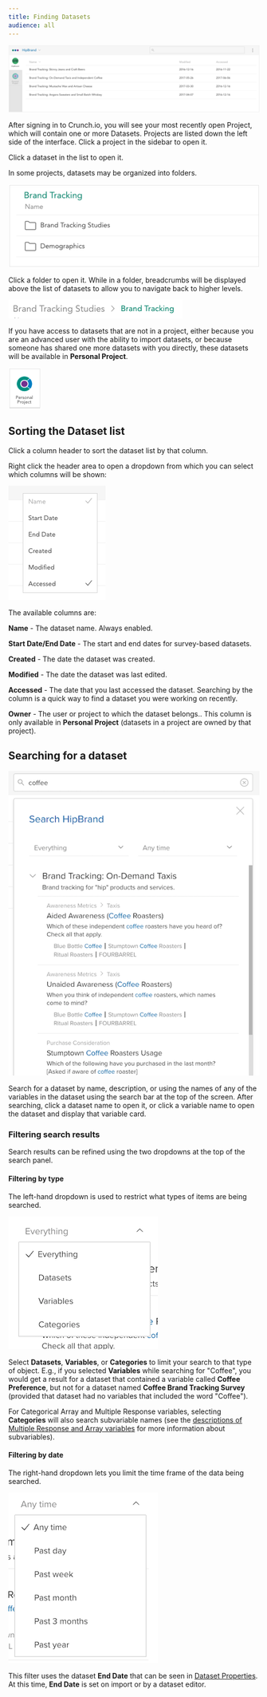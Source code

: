 ```yaml
---
title: Finding Datasets
audience: all
---
```


![](images/Projects.png)

After signing in to Crunch.io, you will see your most recently open Project, which will contain one or more Datasets. Projects are listed down the left side of the interface. Click a project in the sidebar to open it.

Click a dataset in the list to open it.

In some projects, datasets may be organized into folders.

![](images/ProjectsFolders.png)

Click a folder to open it. While in a folder, breadcrumbs will be displayed above the list of datasets to allow you to navigate back to higher levels.

![](images/ProjectsBreadcrumbs.png)

If you have access to datasets that are not in a project, either because you are an advanced user with the ability to import datasets, or because someone has shared one more datasets with you directly, these datasets will be available in **Personal Project**.

![](images/PersonalProject.png)

## Sorting the Dataset list

Click a column header to sort the dataset list by that column.

Right click the header area to open a dropdown from which you can select which columns will be shown:

![Dataset Column Picker](images/DatasetColumns.png)

The available columns are:

**Name** - The dataset name. Always enabled.

**Start Date/End Date** - The start and end dates for survey-based datasets.

**Created** - The date the dataset was created.

**Modified** - The date the dataset was last edited.

**Accessed** - The date that you last accessed the dataset. Searching by the column is a quick way to find a dataset you were working on recently.

**Owner** - The user or project to which the dataset belongs.. This column is only available in **Personal Project** (datasets in a project are owned by that project).

## Searching for a dataset

![Search results](images/search-results.png)

Search for a dataset by name, description, or using the names of any of the variables in the dataset using the search bar at the top of the screen. After searching, click a dataset name to open it, or click a variable name to open the dataset and display that variable card.

### Filtering search results

Search results can be refined using the two dropdowns at the top of the search panel.

#### Filtering by type

The left-hand dropdown is used to restrict what types of items are being searched.

![Filter By Type](images/search-results-filter-type.png)

Select **Datasets**, **Variables**, or **Categories** to limit your search to that type of object. E.g., if you selected **Variables** while searching for "Coffee", you would get a result for a dataset that contained a variable called **Coffee Preference**, but not for a dataset named **Coffee Brand Tracking Survey** (provided that dataset had no variables that included the word "Coffee").

For Categorical Array and Multiple Response variables, selecting **Categories** will also search subvariable names (see the [descriptions of Multiple Response and Array variables](crunch_variable-cards.html) for more information about subvariables).

#### Filtering by date

The right-hand dropdown lets you limit the time frame of the data being searched.

![Filter By Date](images/search-results-filter-date.png)

This filter uses the dataset **End Date** that can be seen in [Dataset Properties](crunch_dataset-properties.html). At this time, **End Date** is set on import or by a dataset editor.
